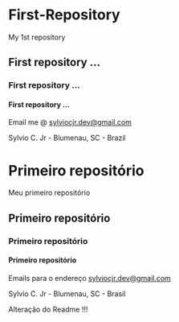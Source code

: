﻿# First-Repository
My 1st repository
## First repository ...
### First repository ...
#### First repository ...
Email me @ sylviocjr.dev@gmail.com

Sylvio C. Jr - Blumenau, SC - Brazil

# Primeiro repositório
Meu primeiro repositório
## Primeiro repositório
### Primeiro repositório
#### Primeiro repositório
Emails para o endereço sylviocjr.dev@gmail.com

Sylvio C. Jr - Blumenau, SC - Brasil

Alteração do Readme !!!
